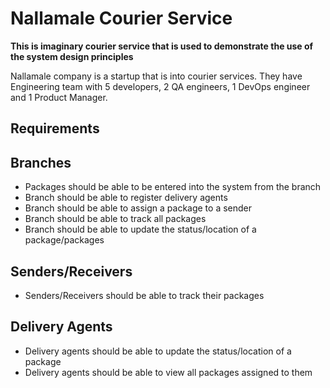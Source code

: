 # Nallamale Courier Service

__This is imaginary courier service that is used to demonstrate the use of the system design principles__

Nallamale company is a startup that is into courier services. They have Engineering team with 5 developers, 
2 QA engineers, 1 DevOps engineer and 1 Product Manager.

## Requirements

## Branches

- Packages should be able to be entered into the system from the branch
- Branch should be able to register delivery agents
- Branch should be able to assign a package to a sender
- Branch should be able to track all packages
- Branch should be able to update the status/location of a package/packages

## Senders/Receivers

- Senders/Receivers should be able to track their packages

## Delivery Agents

- Delivery agents should be able to update the status/location of a package
- Delivery agents should be able to view all packages assigned to them
